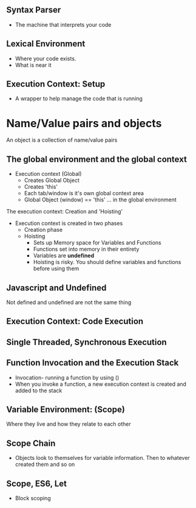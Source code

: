 ## Syntax Parser
* The machine that interprets your code

## Lexical Environment
* Where your code exists.
* What is near it

## Execution Context: Setup
* A wrapper to help manage the code that is running


# Name/Value pairs and objects
An object is a collection of name/value pairs

## The global environment and the global context
* Execution context (Global)
  * Creates Global Object
  * Creates 'this'
  * Each tab/window is it's own global context area
  * Global Object (window) == 'this' ... in the global environment


The execution context:
Creation and 'Hoisting'

* Execution context is created in two phases
  * Creation phase
  * Hoisting
    * Sets up Memory space for Variables and Functions
    * Functions set into memory in their entirety
    * Variables are **undefined**
    * Hoisting is risky. You should define variables and functions before using them

## Javascript and Undefined
Not defined and undefined are not the same thing

## Execution Context: Code Execution

## Single Threaded, Synchronous Execution

## Function Invocation and the Execution Stack
* Invocation- running a function by using ()
* When you invoke a function, a new execution context is created and added to the stack

## Variable Environment: (Scope)
Where they live and how they relate to each other

## Scope Chain
* Objects look to themselves for variable information. Then to whatever created them and so on

## Scope, ES6, Let
* Block scoping